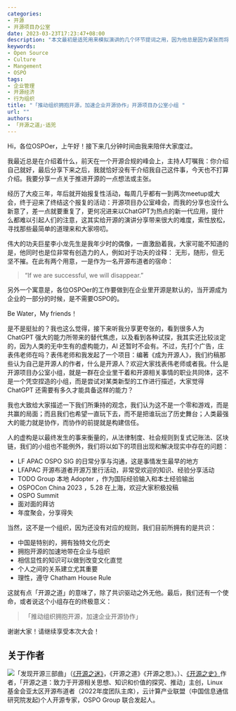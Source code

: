 ```yaml
---
categories:
- 开源
- 开源项目办公室
date: 2023-03-23T17:23:47+08:00
description: "本文最初是适兕用来模拟演讲的几个环节提词之用，因为他总是因为紧张而将准备好的观点漏掉，演讲完成后，再适当的润色，于是便有了这篇类似文章的内容。"
keywords:
- Open Source
- Culture
- Mangement
- OSPO 
tags:
- 企业管理
- 开源经济
- 行为组织
title: "「推动组织拥抱开源，加速企业开源协作」开源项目办公室小组 "
url: ""
authors:
- 「开源之道」·适兕
---
```


Hi，各位OSPOer，上午好！接下来几分钟时间由我来陪伴大家度过。

我最近总是在介绍着什么，前天在一个开源合规的峰会上，主持人叮嘱我：你介绍自己就好，最后分享下来之后，我就恰好没有干介绍我自己这件事，今天也不打算介绍。我要分享一点关于推进开源的一点想法或主张。

经历了大疫三年，年后就开始报复性活动，每周几乎都有一到两次meetup或大会，终于迎来了终结这个报复的活动：开源项目办公室峰会，而我的分享也没什么新意了，差一点就要重复了，更何况进来以ChatGPT为热点的新一代应用，提什么都难以引起人们的注意，这其实给开源的演讲分享带来很大的难度，索性放松，寻找那些最简单的道理来和大家唠叨。

伟大的功夫巨星李小龙先生是我年少时的偶像，一直激励着我，大家可能不知道的是，他同时也是位非常有创造力的人，例如对于功夫的诠释： 无形，随形，但无坚不摧。在此有两个用意，一是作为一名开源布道者的宿命：

> “If we are successful, we will disappear.” 

另外一个寓意是，各位OSPOer的工作要做到在企业里开源是默认的，当开源成为企业的一部分的时候，是不需要OSPO的。

Be Water，My friends！

是不是挺扯的？我也这么觉得，接下来听我分享更夸张的，看到很多人为 ChatGPT 强大的能力所带来的替代焦虑，以及看到各种试探，我其实还比较淡定的，因为人类的无中生有的虚构能力，AI 还暂时不会有。不过，先打个广告，庄表伟老师在吗？表伟老师和我发起了一个项目：编著《成为开源人》，我们约稿那些认为自己是开源人的作者，什么是开源人？欢迎大家找表伟老师或者我。什么是开源项目办公室小组，就是一群在企业里干着和开源相关事情的职业共同体，这不是一个凭空捏造的小组，而是尝试对某类新型的工作进行描述，大家觉得 ChatGPT 还需要有多久才能具备这样的能力？

我也大致给大家描述一下我们所秉持的观念，我们认为这不是一个零和游戏，而是共赢的局面；而且我们也希望一直玩下去，而不是把谁玩出了历史舞台；人类最强大的能力就是协作，而协作的前提就是构建信任。

人的虚构是以最终发生的事来衡量的，从法律制度、社会规则到复式记账法、区块链，我们的小组也不能例外，我们将以如下的项目出现和解决现实中存在的问题：

* LF APAC OSPO SIG 的日常分享与沟通，这是事情发生最早的地方
* LFAPAC 开源布道者开源万里行活动，非常受欢迎的知识、经验分享活动
* TODO Group 本地 Adopter ，作为国际经验输入和本土经验输出
* OSPOCon China 2023 ，5.28 在上海，欢迎大家积极投稿
* OSPO Summit
* 面对面的拜访
* 年度聚会，分享得失

当然，这不是一个组织，因为还没有对应的规则，我们目前所拥有的是共识：

* 中国是特别的，拥有独特文化历史
* 拥抱开源的加速地带在企业与组织
* 相信显性的知识可以做到改变文化直觉
* 个人之间的关系建立尤其重要
* 理性，遵守 Chatham House Rule

这就有点「开源之道」的意味了，除了共识驱动之外无他。最后，我们还有一个使命，或者说这个小组存在的终极意义：

> 「推动组织拥抱开源，加速企业开源协作」

谢谢大家！请继续享受本次大会！

## 关于作者

![](/public/kuosi-face-of-os.png)「发现开源三部曲」（[《开源之迷》](posts/book-of-open-source/the-fascinating-of-open-source/)，《开源之道》《开源之思》。）、[《开源之史》](posts/history-of-open-source/summary/)作者，「开源之道：致力于开源相关思想、知识和价值的探究、推动」主创，Linux基金会亚太区开源布道者（2022年度团队主席），云计算产业联盟（中国信息通信研究院发起)个人开源专家，OSPO Group 联合发起人。

